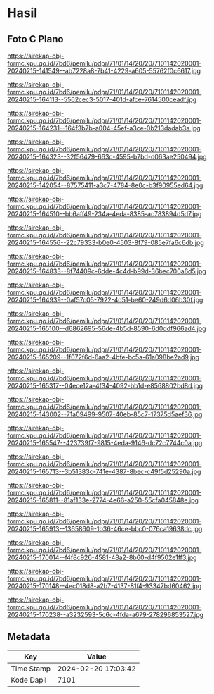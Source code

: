 # Hasil

## Foto C Plano

https://sirekap-obj-formc.kpu.go.id/7bd6/pemilu/pdpr/71/01/14/20/20/7101142020001-20240215-141549--ab7228a8-7b41-4229-a605-55762f0c6617.jpg

https://sirekap-obj-formc.kpu.go.id/7bd6/pemilu/pdpr/71/01/14/20/20/7101142020001-20240215-164113--5562cec3-5017-401d-afce-7614500ceadf.jpg

https://sirekap-obj-formc.kpu.go.id/7bd6/pemilu/pdpr/71/01/14/20/20/7101142020001-20240215-164231--164f3b7b-a004-45ef-a3ce-0b213dadab3a.jpg

https://sirekap-obj-formc.kpu.go.id/7bd6/pemilu/pdpr/71/01/14/20/20/7101142020001-20240215-164323--32f56479-663c-4595-b7bd-d063ae250494.jpg

https://sirekap-obj-formc.kpu.go.id/7bd6/pemilu/pdpr/71/01/14/20/20/7101142020001-20240215-142054--87575411-a3c7-4784-8e0c-b3f90955ed64.jpg

https://sirekap-obj-formc.kpu.go.id/7bd6/pemilu/pdpr/71/01/14/20/20/7101142020001-20240215-164510--bb6aff49-234a-4eda-8385-ac783894d5d7.jpg

https://sirekap-obj-formc.kpu.go.id/7bd6/pemilu/pdpr/71/01/14/20/20/7101142020001-20240215-164556--22c79333-b0e0-4503-8f79-085e7fa6c6db.jpg

https://sirekap-obj-formc.kpu.go.id/7bd6/pemilu/pdpr/71/01/14/20/20/7101142020001-20240215-164833--8f74409c-6dde-4c4d-b99d-36bec700a6d5.jpg

https://sirekap-obj-formc.kpu.go.id/7bd6/pemilu/pdpr/71/01/14/20/20/7101142020001-20240215-164939--0af57c05-7922-4d51-be60-249d6d06b30f.jpg

https://sirekap-obj-formc.kpu.go.id/7bd6/pemilu/pdpr/71/01/14/20/20/7101142020001-20240215-165100--d6862695-56de-4b5d-8590-6d0ddf966ad4.jpg

https://sirekap-obj-formc.kpu.go.id/7bd6/pemilu/pdpr/71/01/14/20/20/7101142020001-20240215-165209--1f072f6d-6aa2-4bfe-bc5a-61a098be2ad9.jpg

https://sirekap-obj-formc.kpu.go.id/7bd6/pemilu/pdpr/71/01/14/20/20/7101142020001-20240215-165317--04ece12a-4f34-4092-bb1d-e8568802bd8d.jpg

https://sirekap-obj-formc.kpu.go.id/7bd6/pemilu/pdpr/71/01/14/20/20/7101142020001-20240215-143002--71a09499-9507-40eb-85c7-17375d5aef36.jpg

https://sirekap-obj-formc.kpu.go.id/7bd6/pemilu/pdpr/71/01/14/20/20/7101142020001-20240215-165547--423739f7-9815-4eda-9146-dc72c7744c0a.jpg

https://sirekap-obj-formc.kpu.go.id/7bd6/pemilu/pdpr/71/01/14/20/20/7101142020001-20240215-165713--3b51383c-741e-4387-8bec-c49f5d25290a.jpg

https://sirekap-obj-formc.kpu.go.id/7bd6/pemilu/pdpr/71/01/14/20/20/7101142020001-20240215-165811--81af133e-2774-4e66-a250-55cfa045848e.jpg

https://sirekap-obj-formc.kpu.go.id/7bd6/pemilu/pdpr/71/01/14/20/20/7101142020001-20240215-165913--13658609-1b36-46ce-bbc0-076ca19638dc.jpg

https://sirekap-obj-formc.kpu.go.id/7bd6/pemilu/pdpr/71/01/14/20/20/7101142020001-20240215-170014--f4f8c926-4581-48a2-8b60-d4f9502e1ff3.jpg

https://sirekap-obj-formc.kpu.go.id/7bd6/pemilu/pdpr/71/01/14/20/20/7101142020001-20240215-170148--4ec018d8-a2b7-4137-81f4-93347bd60462.jpg

https://sirekap-obj-formc.kpu.go.id/7bd6/pemilu/pdpr/71/01/14/20/20/7101142020001-20240215-170238--a3232593-5c6c-4fda-a679-278296853527.jpg


## Metadata

| Key        | Value               |
| ---------- | ------------------- |
| Time Stamp | 2024-02-20 17:03:42 |
| Kode Dapil | 7101                |



